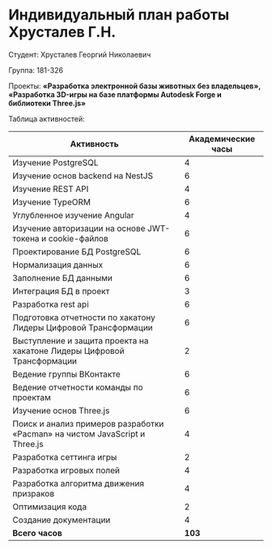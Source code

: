 #  **Индивидуальный план работы Хрусталев Г.Н.**

Студент: Хрусталев Георгий Николаевич

Группа: 181-326

Проекты: **«Разработка электронной базы животных без владельцев», «Разработка 3D-игры на базе платформы Autodesk Forge и библиотеки Three.js»**

Таблица активностей:

| Активность | Академические часы |
|-----------------------------------------------------------------------------------------|----|
| Изучение PostgreSQL | 4 |
| Изучение основ backend на NestJS | 6 |
| Изучение REST API | 4 |
| Изучение TypeORM | 6 |
| Углубленное изучение Angular | 4 |
| Изучение авторизации на основе JWT-токена и cookie-файлов | 6 |
| Проектирование БД PostgreSQL | 6 |
| Нормализация данных | 6 |
| Заполнение БД данными | 6 |
| Интеграция БД в проект | 3 |
| Разработка rest api | 6 |
| Подготовка отчетности по хакатону Лидеры Цифровой Трансформации | 6 |
| Выступление и защита проекта на хакатоне Лидеры Цифровой Трансформации | 2 |
| Ведение группы ВКонтакте | 6 |
| Ведение отчетности команды по проектам | 6 |
| Изучение основ Three.js | 6 |
| Поиск и анализ примеров разработки «Pacman» на чистом JavaScript и Three.js | 4 |
| Разработка сеттинга игры | 2 |
| Разработка игровых полей | 4 |
| Разработка алгоритма движения призраков | 4 |
| Оптимизация кода | 2 |
| Создание документации | 4 |
| **Всего часов** | **103** |
